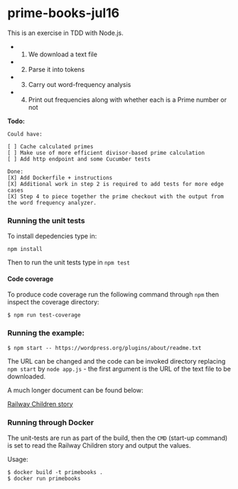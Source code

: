 # prime-books-jul16

This is an exercise in TDD with Node.js.

* 1) We download a text file
* 2) Parse it into tokens
* 3) Carry out word-frequency analysis
* 4) Print out frequencies along with whether each is a Prime number or not

**Todo:**


```
Could have:

[ ] Cache calculated primes
[ ] Make use of more efficient divisor-based prime calculation
[ ] Add http endpoint and some Cucumber tests

Done:
[X] Add Dockerfile + instructions
[X] Additional work in step 2 is required to add tests for more edge cases
[X] Step 4 to piece together the prime checkout with the output from the word frequency analyzer.
```

### Running the unit tests

To install depedencies type in:

`npm install`

Then to run the unit tests type in `npm test`

#### Code coverage

To produce code coverage run the following command through `npm` then inspect the coverage directory:

```
$ npm run test-coverage
```

### Running the example:

```
$ npm start -- https://wordpress.org/plugins/about/readme.txt
```

The URL can be changed and the code can be invoked directory replacing `npm start` by `node app.js` - the first argument is the URL of the text file to be downloaded.

A much longer document can be found below:

[Railway Children story](http://www.loyalbooks.com/download/text/Railway-Children-by-E-Nesbit.txt)

### Running through Docker

The unit-tests are run as part of the build, then the `CMD` (start-up command) is set to read the Railway Children story and output the values.

Usage:

```
$ docker build -t primebooks .
$ docker run primebooks
```
